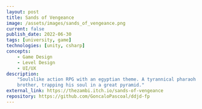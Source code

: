 ```yaml
---
layout: post
title: Sands of Vengeance
image: /assets/images/sands_of_vengeance.png
current: false
publish_date: 2022-06-30
tags: [university, game]
technologies: [unity, csharp]
concepts:
    - Game Design
    - Level Design
    - UI/UX
description:
    "Soulslike action RPG with an egyptian theme. A tyrannical pharaoh murders the main character's
    brother, trapping his soul in a great pyramid."
external_link: https://thezambi.itch.io/sands-of-vengeance
repository: https://github.com/GoncaloPascoal/ddjd-fp
---
```

